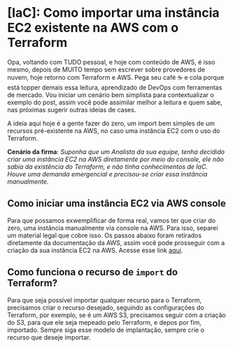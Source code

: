 # [IaC]: Como importar uma instância EC2 existente na AWS com o Terraform
Opa, voltando com TUDO pessoal, e hoje com conteúdo de AWS, é isso mesmo, depois de MUITO tempo sem escrever sobre provedores de nuvem, hoje retorno com Terraform e AWS. Pega seu café ☕️ e cola porque está topper demais essa leitura, aprendizado de DevOps com ferramentas de mercado. Vou iniciar um cenário bem simplista para contextualizar o exemplo do post, assim você pode assimilar melhor a leitura e quem sabe, nas próximas sugerir outras ideias de cases.

A ideia aqui hoje é a gente fazer do zero, um import bem simples de um recursos pré-existente na AWS, no caso uma instância EC2 com o uso do Terraform.

**Cenário da firma**: *Suponha que um Analista da sua equipe, tenha decidido criar uma instância EC2 na AWS diretamente por meio do console, ele não sabia da existência do Terraform, e não tinha conhecimentos de IaC. Houve uma demanda emergencial e precisou-se criar essa instância manualmente.*

## Como iniciar uma instância EC2 via AWS console
Para que possamos exwemplificar de forma real, vamos ter que criar do zero, uma instância manualmente via console na AWS. Para isso, separei um material legal que cobre isso. Os passos abaixo foram retirados diretamente da documentação da AWS, assim você pode prosseguir com a criação da sua instância EC2 na AWS. Acesse esse link [aqui](https://docs.aws.amazon.com/pt_br/AWSEC2/latest/UserGuide/EC2_GetStarted.html).

## Como funciona o recurso de `import` do Terraform?
Para que seja possível importar qualquer recurso para o Terraform, precisamos criar o  recurso desejado, seguindo as configurações do Terraform, por exemplo, se é um AWS S3, precisamos seguir com a criação do S3, para que ele seja mepeado pelo Terraform, e depos por fim, importado. Sempre siga esse modelo de implantação, sempre crie o recurso que deseje importar.




